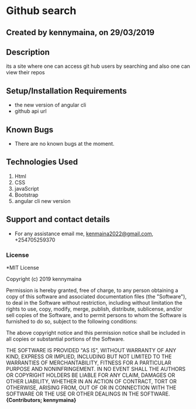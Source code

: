 # Github search
## Created by **kennymaina, on 29/03/2019**
## Description
its a site where one can access
git hub users by searching and also one can view their repos
## Setup/Installation Requirements
* the new version of angular cli
* github api url
## Known Bugs
* There are no known bugs at the moment. 
## Technologies Used
 1. Html
 2. CSS
 3. javaScript
 4. Bootstrap
 5. angular cli new version
## Support and contact details
* For any assistance email me, kenmaina2022@gmail.com, +254705259370
### License
*MIT License

Copyright (c) 2019 kennymaina

Permission is hereby granted, free of charge, to any person obtaining a copy
of this software and associated documentation files (the "Software"), to deal
in the Software without restriction, including without limitation the rights
to use, copy, modify, merge, publish, distribute, sublicense, and/or sell
copies of the Software, and to permit persons to whom the Software is
furnished to do so, subject to the following conditions:

The above copyright notice and this permission notice shall be included in all
copies or substantial portions of the Software.

THE SOFTWARE IS PROVIDED "AS IS", WITHOUT WARRANTY OF ANY KIND, EXPRESS OR
IMPLIED, INCLUDING BUT NOT LIMITED TO THE WARRANTIES OF MERCHANTABILITY,
FITNESS FOR A PARTICULAR PURPOSE AND NONINFRINGEMENT. IN NO EVENT SHALL THE
AUTHORS OR COPYRIGHT HOLDERS BE LIABLE FOR ANY CLAIM, DAMAGES OR OTHER
LIABILITY, WHETHER IN AN ACTION OF CONTRACT, TORT OR OTHERWISE, ARISING FROM,
OUT OF OR IN CONNECTION WITH THE SOFTWARE OR THE USE OR OTHER DEALINGS IN THE
SOFTWARE. **{Contributors; kennymaina}**
  
